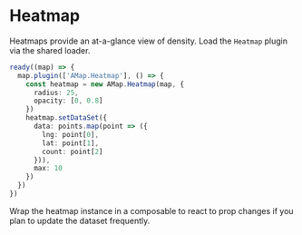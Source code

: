 # Heatmap

Heatmaps provide an at-a-glance view of density. Load the `Heatmap` plugin via the shared loader.

```ts
ready((map) => {
  map.plugin(['AMap.Heatmap'], () => {
    const heatmap = new AMap.Heatmap(map, {
      radius: 25,
      opacity: [0, 0.8]
    })
    heatmap.setDataSet({
      data: points.map(point => ({
        lng: point[0],
        lat: point[1],
        count: point[2]
      })),
      max: 10
    })
  })
})
```

Wrap the heatmap instance in a composable to react to prop changes if you plan to update the dataset frequently.
